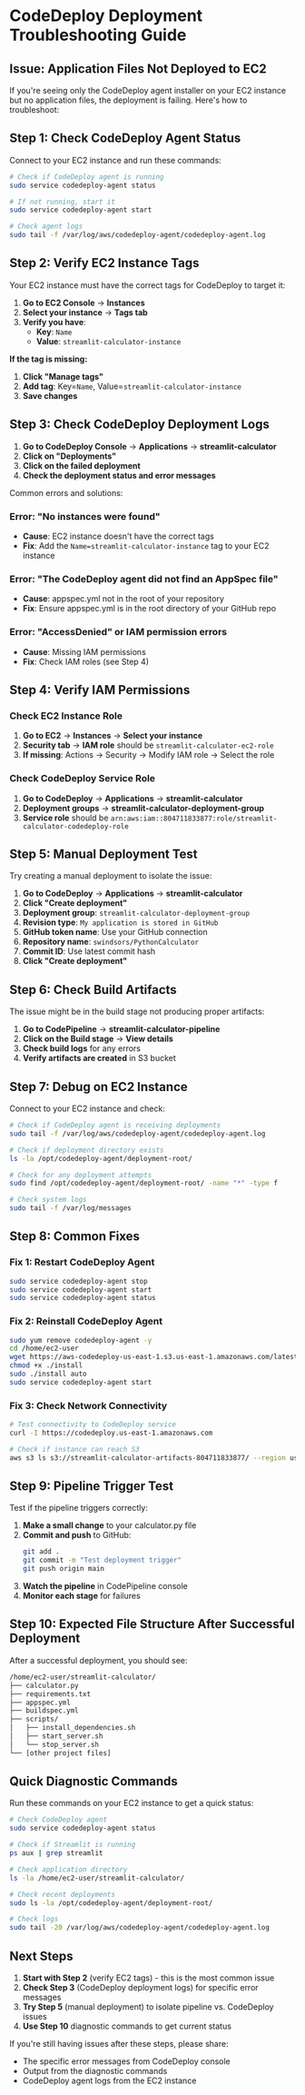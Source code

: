 # CodeDeploy Deployment Troubleshooting Guide

## Issue: Application Files Not Deployed to EC2

If you're seeing only the CodeDeploy agent installer on your EC2 instance but no application files, the deployment is failing. Here's how to troubleshoot:

## Step 1: Check CodeDeploy Agent Status

Connect to your EC2 instance and run these commands:

```bash
# Check if CodeDeploy agent is running
sudo service codedeploy-agent status

# If not running, start it
sudo service codedeploy-agent start

# Check agent logs
sudo tail -f /var/log/aws/codedeploy-agent/codedeploy-agent.log
```

## Step 2: Verify EC2 Instance Tags

Your EC2 instance must have the correct tags for CodeDeploy to target it:

1. **Go to EC2 Console** → **Instances**
2. **Select your instance** → **Tags tab**
3. **Verify you have**: 
   - **Key**: `Name`
   - **Value**: `streamlit-calculator-instance`

**If the tag is missing:**
1. **Click "Manage tags"**
2. **Add tag**: Key=`Name`, Value=`streamlit-calculator-instance`
3. **Save changes**

## Step 3: Check CodeDeploy Deployment Logs

1. **Go to CodeDeploy Console** → **Applications** → **streamlit-calculator**
2. **Click on "Deployments"**
3. **Click on the failed deployment**
4. **Check the deployment status and error messages**

Common errors and solutions:

### Error: "No instances were found"
- **Cause**: EC2 instance doesn't have the correct tags
- **Fix**: Add the `Name=streamlit-calculator-instance` tag to your EC2 instance

### Error: "The CodeDeploy agent did not find an AppSpec file"
- **Cause**: appspec.yml not in the root of your repository
- **Fix**: Ensure appspec.yml is in the root directory of your GitHub repo

### Error: "AccessDenied" or IAM permission errors
- **Cause**: Missing IAM permissions
- **Fix**: Check IAM roles (see Step 4)

## Step 4: Verify IAM Permissions

### Check EC2 Instance Role
1. **Go to EC2** → **Instances** → **Select your instance**
2. **Security tab** → **IAM role** should be `streamlit-calculator-ec2-role`
3. **If missing**: Actions → Security → Modify IAM role → Select the role

### Check CodeDeploy Service Role
1. **Go to CodeDeploy** → **Applications** → **streamlit-calculator**
2. **Deployment groups** → **streamlit-calculator-deployment-group**
3. **Service role** should be `arn:aws:iam::804711833877:role/streamlit-calculator-codedeploy-role`

## Step 5: Manual Deployment Test

Try creating a manual deployment to isolate the issue:

1. **Go to CodeDeploy** → **Applications** → **streamlit-calculator**
2. **Click "Create deployment"**
3. **Deployment group**: `streamlit-calculator-deployment-group`
4. **Revision type**: `My application is stored in GitHub`
5. **GitHub token name**: Use your GitHub connection
6. **Repository name**: `swindsors/PythonCalculator`
7. **Commit ID**: Use latest commit hash
8. **Click "Create deployment"**

## Step 6: Check Build Artifacts

The issue might be in the build stage not producing proper artifacts:

1. **Go to CodePipeline** → **streamlit-calculator-pipeline**
2. **Click on the Build stage** → **View details**
3. **Check build logs** for any errors
4. **Verify artifacts are created** in S3 bucket

## Step 7: Debug on EC2 Instance

Connect to your EC2 instance and check:

```bash
# Check if CodeDeploy agent is receiving deployments
sudo tail -f /var/log/aws/codedeploy-agent/codedeploy-agent.log

# Check if deployment directory exists
ls -la /opt/codedeploy-agent/deployment-root/

# Check for any deployment attempts
sudo find /opt/codedeploy-agent/deployment-root/ -name "*" -type f

# Check system logs
sudo tail -f /var/log/messages
```

## Step 8: Common Fixes

### Fix 1: Restart CodeDeploy Agent
```bash
sudo service codedeploy-agent stop
sudo service codedeploy-agent start
sudo service codedeploy-agent status
```

### Fix 2: Reinstall CodeDeploy Agent
```bash
sudo yum remove codedeploy-agent -y
cd /home/ec2-user
wget https://aws-codedeploy-us-east-1.s3.us-east-1.amazonaws.com/latest/install
chmod +x ./install
sudo ./install auto
sudo service codedeploy-agent start
```

### Fix 3: Check Network Connectivity
```bash
# Test connectivity to CodeDeploy service
curl -I https://codedeploy.us-east-1.amazonaws.com

# Check if instance can reach S3
aws s3 ls s3://streamlit-calculator-artifacts-804711833877/ --region us-east-1
```

## Step 9: Pipeline Trigger Test

Test if the pipeline triggers correctly:

1. **Make a small change** to your calculator.py file
2. **Commit and push** to GitHub:
   ```bash
   git add .
   git commit -m "Test deployment trigger"
   git push origin main
   ```
3. **Watch the pipeline** in CodePipeline console
4. **Monitor each stage** for failures

## Step 10: Expected File Structure After Successful Deployment

After a successful deployment, you should see:

```bash
/home/ec2-user/streamlit-calculator/
├── calculator.py
├── requirements.txt
├── appspec.yml
├── buildspec.yml
├── scripts/
│   ├── install_dependencies.sh
│   ├── start_server.sh
│   └── stop_server.sh
└── [other project files]
```

## Quick Diagnostic Commands

Run these commands on your EC2 instance to get a quick status:

```bash
# Check CodeDeploy agent
sudo service codedeploy-agent status

# Check if Streamlit is running
ps aux | grep streamlit

# Check application directory
ls -la /home/ec2-user/streamlit-calculator/

# Check recent deployments
sudo ls -la /opt/codedeploy-agent/deployment-root/

# Check logs
sudo tail -20 /var/log/aws/codedeploy-agent/codedeploy-agent.log
```

## Next Steps

1. **Start with Step 2** (verify EC2 tags) - this is the most common issue
2. **Check Step 3** (CodeDeploy deployment logs) for specific error messages
3. **Try Step 5** (manual deployment) to isolate pipeline vs. CodeDeploy issues
4. **Use Step 10** diagnostic commands to get current status

If you're still having issues after these steps, please share:
- The specific error messages from CodeDeploy console
- Output from the diagnostic commands
- CodeDeploy agent logs from the EC2 instance
